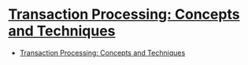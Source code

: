 # [Transaction Processing: Concepts and Techniques](https://isbn.nu/9781558601901)

- [Transaction Processing: Concepts and Techniques](#transaction-processing-concepts-and-techniques)
